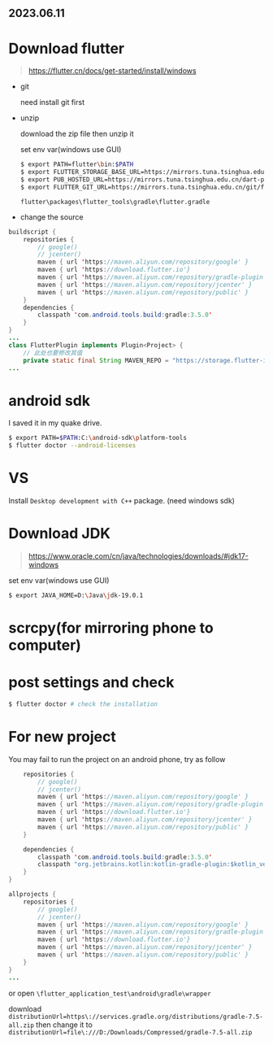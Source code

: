 2023.06.11
---

# Download flutter

> https://flutter.cn/docs/get-started/install/windows

- git

  need install git first

- unzip

  download the zip file then unzip it

  set env var(windows use GUI)

  ```bash
  $ export PATH=flutter\bin:$PATH
  $ export FLUTTER_STORAGE_BASE_URL=https://mirrors.tuna.tsinghua.edu.cn/flutter
  $ export PUB_HOSTED_URL=https://mirrors.tuna.tsinghua.edu.cn/dart-pub
  $ export FLUTTER_GIT_URL=https://mirrors.tuna.tsinghua.edu.cn/git/flutter-sdk.git
  ```

  `flutter\packages\flutter_tools\gradle\flutter.gradle`

- change the source

```java
buildscript {
    repositories {
        // google()
        // jcenter()
        maven { url 'https://maven.aliyun.com/repository/google' }
        maven { url 'https://download.flutter.io'}
        maven { url 'https://maven.aliyun.com/repository/gradle-plugin' }
        maven { url 'https://maven.aliyun.com/repository/jcenter' }
        maven { url 'https://maven.aliyun.com/repository/public' }
    }
    dependencies {
        classpath 'com.android.tools.build:gradle:3.5.0'
    }
}
...
class FlutterPlugin implements Plugin<Project> {
	// 此处也要修改其值
    private static final String MAVEN_REPO = "https://storage.flutter-io.cn/download.flutter.io";
...
```

# android sdk

I saved it in my quake drive.

```bash
$ export PATH=$PATH:C:\android-sdk\platform-tools
$ flutter doctor --android-licenses
```

# VS

Install `Desktop development with C++` package. (need windows sdk)

# Download JDK

> https://www.oracle.com/cn/java/technologies/downloads/#jdk17-windows

set env var(windows use GUI)

```bash
$ export JAVA_HOME=D:\Java\jdk-19.0.1
```

# scrcpy(for mirroring phone to computer)

# post settings and check

```bash
$ flutter doctor # check the installation
```

# For new project

You may fail to run the project on an android phone, try as follow

```java
    repositories {
        // google()
        // jcenter()
        maven { url 'https://maven.aliyun.com/repository/google' }
        maven { url 'https://maven.aliyun.com/repository/gradle-plugin' }
        maven { url 'https://download.flutter.io'}
        maven { url 'https://maven.aliyun.com/repository/jcenter' }
        maven { url 'https://maven.aliyun.com/repository/public' }
    }

    dependencies {
        classpath 'com.android.tools.build:gradle:3.5.0'
        classpath "org.jetbrains.kotlin:kotlin-gradle-plugin:$kotlin_version"
    }
}

allprojects {
    repositories {
        // google()
        // jcenter()
        maven { url 'https://maven.aliyun.com/repository/google' }
        maven { url 'https://maven.aliyun.com/repository/gradle-plugin' }
        maven { url 'https://download.flutter.io'}
        maven { url 'https://maven.aliyun.com/repository/jcenter' }
        maven { url 'https://maven.aliyun.com/repository/public' }
    }
}
...
```

or open `\flutter_application_test\android\gradle\wrapper`

download `distributionUrl=https\://services.gradle.org/distributions/gradle-7.5-all.zip` then change it to `distributionUrl=file\:///D:/Downloads/Compressed/gradle-7.5-all.zip`